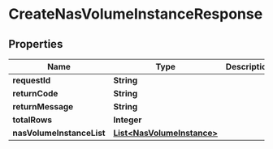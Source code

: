 
# CreateNasVolumeInstanceResponse

## Properties
Name | Type | Description | Notes
------------ | ------------- | ------------- | -------------
**requestId** | **String** |  |  [optional]
**returnCode** | **String** |  |  [optional]
**returnMessage** | **String** |  |  [optional]
**totalRows** | **Integer** |  |  [optional]
**nasVolumeInstanceList** | [**List&lt;NasVolumeInstance&gt;**](NasVolumeInstance.md) |  |  [optional]



